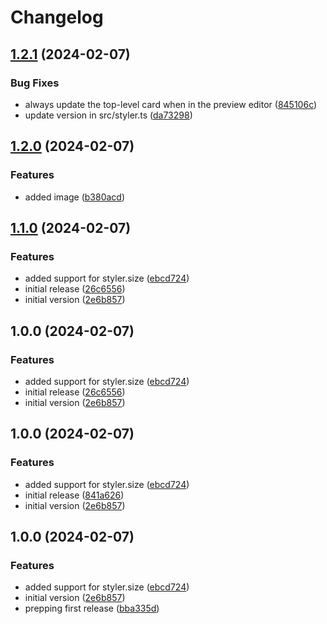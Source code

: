 # Changelog

## [1.2.1](https://github.com/folke/lovelace-styler/compare/v1.2.0...v1.2.1) (2024-02-07)


### Bug Fixes

* always update the top-level card when in the preview editor ([845106c](https://github.com/folke/lovelace-styler/commit/845106cdb62855ab74a5cfebfa13d00e7262b70d))
* update version in src/styler.ts ([da73298](https://github.com/folke/lovelace-styler/commit/da732988173f1c78630ba914d96852745d3106c6))

## [1.2.0](https://github.com/folke/lovelace-styler/compare/v1.1.0...v1.2.0) (2024-02-07)


### Features

* added image ([b380acd](https://github.com/folke/lovelace-styler/commit/b380acdef3c0e16a4dbebb2fcc70769798893c62))

## [1.1.0](https://github.com/folke/lovelace-styler/compare/v1.0.0...v1.1.0) (2024-02-07)


### Features

* added support for styler.size ([ebcd724](https://github.com/folke/lovelace-styler/commit/ebcd72488eca3bd8371de491720f38a41890dee5))
* initial release ([26c6556](https://github.com/folke/lovelace-styler/commit/26c65562b30546455a8b5ec7ab78dce771bbfdfe))
* initial version ([2e6b857](https://github.com/folke/lovelace-styler/commit/2e6b857cba288d1c0c389954ceff684a80e13ef1))

## 1.0.0 (2024-02-07)


### Features

* added support for styler.size ([ebcd724](https://github.com/folke/lovelace-styler/commit/ebcd72488eca3bd8371de491720f38a41890dee5))
* initial release ([26c6556](https://github.com/folke/lovelace-styler/commit/26c65562b30546455a8b5ec7ab78dce771bbfdfe))
* initial version ([2e6b857](https://github.com/folke/lovelace-styler/commit/2e6b857cba288d1c0c389954ceff684a80e13ef1))

## 1.0.0 (2024-02-07)


### Features

* added support for styler.size ([ebcd724](https://github.com/folke/lovelace-styler/commit/ebcd72488eca3bd8371de491720f38a41890dee5))
* initial release ([841a626](https://github.com/folke/lovelace-styler/commit/841a626512ff20ceb4f0679e7365e60dcd110889))
* initial version ([2e6b857](https://github.com/folke/lovelace-styler/commit/2e6b857cba288d1c0c389954ceff684a80e13ef1))

## 1.0.0 (2024-02-07)


### Features

* added support for styler.size ([ebcd724](https://github.com/folke/lovelace-styler/commit/ebcd72488eca3bd8371de491720f38a41890dee5))
* initial version ([2e6b857](https://github.com/folke/lovelace-styler/commit/2e6b857cba288d1c0c389954ceff684a80e13ef1))
* prepping first release ([bba335d](https://github.com/folke/lovelace-styler/commit/bba335d1ae4f90104ac3246fa5c27c9dd482d5e6))
